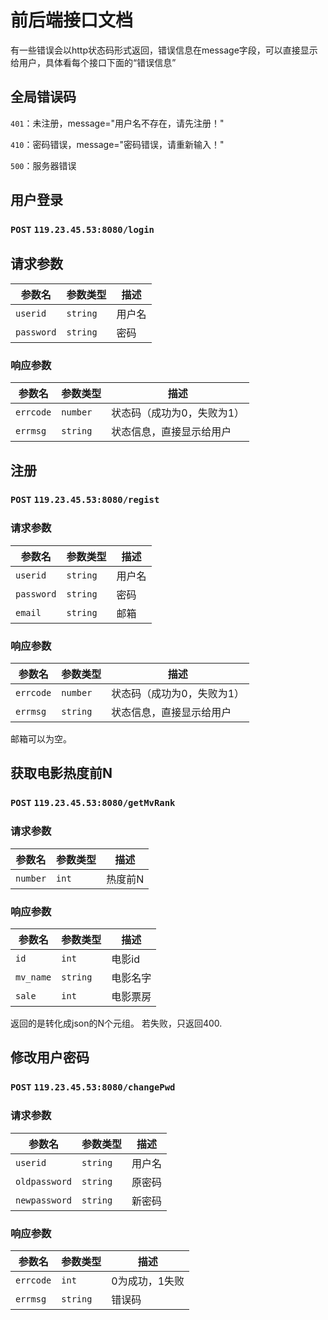 # 前后端接口文档

有一些错误会以http状态码形式返回，错误信息在message字段，可以直接显示给用户，具体看每个接口下面的“错误信息”

## 全局错误码

`401`：未注册，message="用户名不存在，请先注册！"

`410`：密码错误，message="密码错误，请重新输入！"

`500`：服务器错误

## 用户登录

### `POST`		`119.23.45.53:8080/login`

## 请求参数

| 参数名     | 参数类型 | 描述   |
| ---------- | -------- | ------ |
| `userid`   | `string` | 用户名 |
| `password` | `string` | 密码   |

### 响应参数

| 参数名    | 参数类型 | 描述                       |
| --------- | -------- | -------------------------- |
| `errcode` | `number` | 状态码（成功为0，失败为1） |
| `errmsg`  | `string` | 状态信息，直接显示给用户   |



## 注册

### `POST`		`119.23.45.53:8080/regist`

### 请求参数

| 参数名     | 参数类型 | 描述   |
| ---------- | -------- | ------ |
| `userid`   | `string` | 用户名 |
| `password` | `string` | 密码   |
| `email`    | `string` | 邮箱   |

### 响应参数

| 参数名    | 参数类型 | 描述                       |
| --------- | -------- | -------------------------- |
| `errcode` | `number` | 状态码（成功为0，失败为1） |
| `errmsg`  | `string` | 状态信息，直接显示给用户   |

邮箱可以为空。

## 获取电影热度前N

### `POST`		`119.23.45.53:8080/getMvRank`

### 请求参数

| 参数名     | 参数类型 | 描述   |
| ---------- | -------- | ------ |
| `number`   | `int` | 热度前N |

### 响应参数

| 参数名    | 参数类型 | 描述                       |
| --------- | -------- | -------------------------- |
| `id` | `int` |  电影id |
| `mv_name`  | `string` | 电影名字   |
| `sale`  | `int` | 电影票房   |

返回的是转化成json的N个元组。
若失败，只返回400.

## 修改用户密码

### `POST`		`119.23.45.53:8080/changePwd`

### 请求参数

| 参数名     | 参数类型 | 描述   |
| ---------- | -------- | ------ |
| `userid`   | `string` | 用户名 |
| `oldpassword`   | `string` |原密码 |
| `newpassword`   | `string` | 新密码 |

### 响应参数

| 参数名    | 参数类型 | 描述                       |
| --------- | -------- | -------------------------- |
| `errcode` | `int` |  0为成功，1失败 |
| `errmsg`  | `string` | 错误码   |
